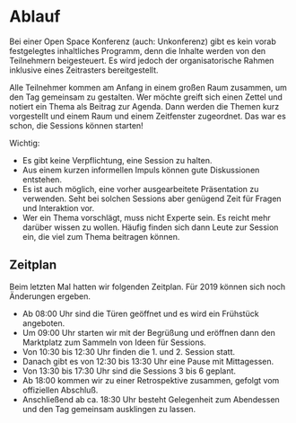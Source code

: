 # Ablauf

Bei einer Open Space Konferenz (auch: Unkonferenz) gibt es kein vorab festgelegtes 
inhaltliches Programm, denn die Inhalte werden von den Teilnehmern beigesteuert.
Es wird jedoch der organisatorische Rahmen inklusive eines Zeitrasters bereitgestellt.

Alle Teilnehmer kommen am Anfang in einem großen Raum zusammen, um den Tag gemeinsam zu gestalten.
Wer möchte greift sich einen Zettel und notiert ein Thema als Beitrag zur Agenda.
Dann werden die Themen kurz vorgestellt und einem Raum und einem Zeitfenster zugeordnet.
Das war es schon, die Sessions können starten!

Wichtig:
- Es gibt keine Verpflichtung, eine Session zu halten.
- Aus einem kurzen informellen Impuls können gute Diskussionen entstehen.
- Es ist auch möglich, eine vorher ausgearbeitete Präsentation zu verwenden. 
Seht bei solchen Sessions aber genügend Zeit für Fragen und Interaktion vor.
- Wer ein Thema vorschlägt, muss nicht Experte sein. Es reicht mehr darüber wissen zu wollen.
Häufig finden sich dann Leute zur Session ein, die viel zum Thema beitragen können.

## Zeitplan

Beim letzten Mal hatten wir folgenden Zeitplan. Für 2019 können sich noch Änderungen ergeben.
- Ab 08:00 Uhr sind die Türen geöffnet und es wird ein Frühstück angeboten.
- Um 09:00 Uhr starten wir mit der Begrüßung und eröffnen dann den Marktplatz zum Sammeln von Ideen für Sessions.
- Von 10:30 bis 12:30 Uhr finden die 1. und 2. Session statt.
- Danach gibt es von 12:30 bis 13:30 Uhr eine Pause mit Mittagessen.
- Von 13:30 bis 17:30 Uhr sind die Sessions 3 bis 6 geplant.
- Ab 18:00 kommen wir zu einer Retrospektive zusammen, gefolgt vom offiziellen Abschluß.
- Anschließend ab ca. 18:30 Uhr besteht Gelegenheit zum Abendessen und den Tag gemeinsam ausklingen zu lassen.


